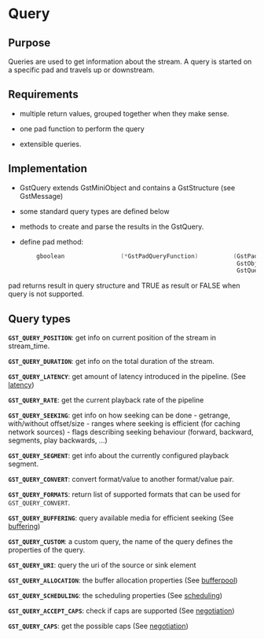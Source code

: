 # Query

## Purpose

Queries are used to get information about the stream. A query is started
on a specific pad and travels up or downstream.

## Requirements

  - multiple return values, grouped together when they make sense.

  - one pad function to perform the query

  - extensible queries.

## Implementation

  - GstQuery extends GstMiniObject and contains a GstStructure (see
    GstMessage)

  - some standard query types are defined below

  - methods to create and parse the results in the GstQuery.

  - define pad
        method:

``` c
        gboolean                (*GstPadQueryFunction)          (GstPad    *pad,
                                                                 GstObject *parent,
                                                                 GstQuery  *query);
```

pad returns result in query structure and TRUE as result or FALSE when query is
not supported.

## Query types

**`GST_QUERY_POSITION`**: get info on current position of the stream in stream_time.

**`GST_QUERY_DURATION`**: get info on the total duration of the stream.

**`GST_QUERY_LATENCY`**: get amount of latency introduced in the pipeline. (See [latency](design/latency.md))

**`GST_QUERY_RATE`**: get the current playback rate of the pipeline

**`GST_QUERY_SEEKING`**: get info on how seeking can be done
    - getrange, with/without offset/size
    - ranges where seeking is efficient (for caching network sources)
    - flags describing seeking behaviour (forward, backward, segments,
                play backwards, ...)

**`GST_QUERY_SEGMENT`**: get info about the currently configured playback segment.

**`GST_QUERY_CONVERT`**: convert format/value to another format/value pair.

**`GST_QUERY_FORMATS`**: return list of supported formats that can be used for `GST_QUERY_CONVERT`.

**`GST_QUERY_BUFFERING`**: query available media for efficient seeking (See [buffering](design/buffering.md))

**`GST_QUERY_CUSTOM`**: a custom query, the name of the query defines the properties of the query.

**`GST_QUERY_URI`**: query the uri of the source or sink element

**`GST_QUERY_ALLOCATION`**: the buffer allocation properties (See [bufferpool](design/bufferpool.md))

**`GST_QUERY_SCHEDULING`**: the scheduling properties (See [scheduling](design/scheduling.md))

**`GST_QUERY_ACCEPT_CAPS`**: check if caps are supported (See [negotiation](design/negotiation.md))

**`GST_QUERY_CAPS`**: get the possible caps (See [negotiation](design/negotiation.md))
